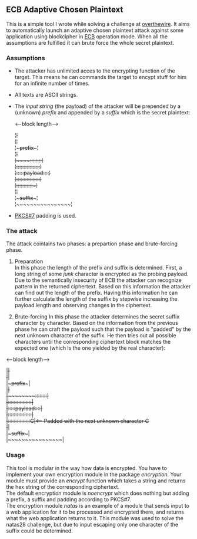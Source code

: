 
## ECB Adaptive Chosen Plaintext

This is a simple tool I wrote while solving a challenge at [overthewire](http://overthewire.org). It aims to automatically launch an adaptive chosen plaintext attack against 
some application using blockcipher in [ECB](https://en.wikipedia.org/wiki/Block_cipher_mode_of_operation#Electronic_Codebook_(ECB)) operation mode. When all the assumptions
are fulfilled it can brute force the whole secret plaintext. 

### Assumptions

* The attacker has unlimited acces to the encrypting function of the target. 
This means he can commands the target to encypt stuff for him for an infinite 
number of times.
* All texts are ASCII strings.
* The _input string_ (the payload) of the attacker will be prepended by a (unknown) _prefix_ and appended by a _suffix_ which is the secret plaintext:

  <--block length-->  
  
  ¦~~~~~~~~~~~~~~~~¦  
  ¦~~~~~~~~~~~~~~~~¦  
  ¦~~~~~prefix~~~~~¦  
  ¦~~~~~~~~~~~~~~~~¦  
  ¦~~~~~~~~::::::::¦  
  ¦::::::::::::::::¦  
  ¦:::::payload::::¦  
  ¦::::::::::::::::¦  
  ¦:::::::::::~~~~~¦  
  ¦~~~~~~~~~~~~~~~~¦  
  ¦~~~~~suffix~~~~~¦  
  ¦~~~~~~~~~~~~~~~~¦  

* [PKCS#7](https://tools.ietf.org/html/rfc2315) padding is used.

### The attack

The attack cointains two phases: a prepartion phase and brute-forcing phase.

1. Preparation  
In this phase the length of the prefix and suffix is determined. First, a long 
string of some _junk_ character is encrypted as the probing payload. Due to the
semantically insecurity of ECB the attacker can recognize pattern in the returned
ciphertext. Based on this information the attacker can find out the length of the
prefix. Having this information he can further calculate the length of the suffix
by stepwise increasing the payload length and observing changes in the ciphertext.

2. Brute-forcing
In this phase the attacker determines the secret suffix character by character.
Based on the information from the previous phase he can craft the payload such
that the payload is "padded" by the next unknown character of the suffix. He then
tries out all possible characters until the corresponding ciphertext block matches
the expected one (which is the one yielded by the real character):

  <--block length-->  
  
  |~~~~~~~~~~~~~~~~|  
  |~~~~~~~~~~~~~~~~|  
  |~~~~~prefix~~~~~|  
  |~~~~~~~~~~~~~~~~|  
  |~~~~~~~~::::::::|  
  |::::::::::::::::|  
  |:::::payload::::|  
  |::::::::::::::::|  
  |:::::::::::::::C|<-- Padded with the next unknown character C    
  |~~~~~~~~~~~~~~~~|  
  |~~~~~suffix~~~~~|  
  |~~~~~~~~~~~~~~~~|  

### Usage

This tool is modular in the way how data is encrypted. You have to implement
your own encryption module in the package _encryption_. Your module must provide
an _encrypt_ function which takes a string and returns the hex string of the 
corresponding ciphertext.  
The default encryption module is _noencrypt_ which does nothing but adding a 
prefix, a suffix and padding according to PKCS#7.  
The encryption module _natas_ is an example of a module that sends input to 
a web application for it to be processed and  encrypted there, and returns what 
the web application returns to it. This module was used to solve the natas28
challenge, but due to input escaping only one character of the suffix could be 
determined.
